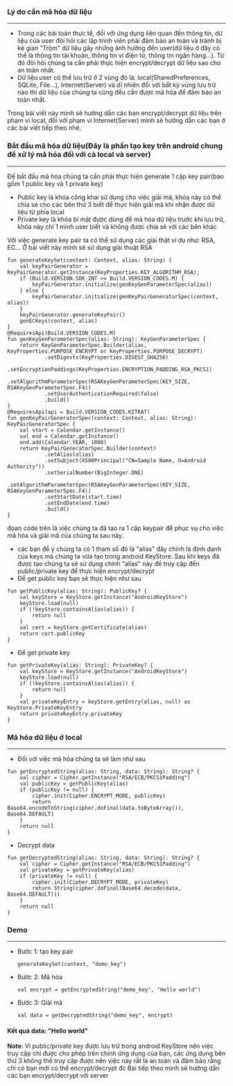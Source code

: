 ### Lý do cần mã hóa dữ liệu


-----


- Trong các bài toán thực tế, đối với ứng dụng liên quan đến thông tin, dữ liệu của user đòi hỏi các lập trình viên phải đảm bảo an toàn và tránh bị kẻ gian "Trộm" dữ liệu gây những ảnh hưởng đến user(dữ liệu ở đây có thể là thông tin tài khoản, thông tin ví điện tử, thông tin ngân hàng...). Từ đó đòi hỏi chúng ta cần phải thực hiện encrypt/decrypt dữ liệu sao cho an toàn nhất.
- Dữ liệu user có thể lưu trữ ở 2 vùng đó là: local(SharedPreferences, SQLite, File...), Internet(Server) và dĩ nhiên đối với bất kỳ vùng lưu trữ nào thì dữ liệu của chúng ta cũng đều cần được mã hóa để đảm bảo an toàn nhất.

Trong bài viết này mình sẽ hướng dẫn các bạn encrypt/decrypt dữ liệu trên phạm vi local, đối với phạm vi Internet(Server) mình sẽ hướng dẫn các bạn ở các bài viết tiếp theo nhé.
### Bắt đầu mã hóa dữ liệu(Đây là phần tạo key trên android chung để xử lý mã hóa đối với cả local và server)


-----


Để bắt đầu mã hóa chúng ta cần phải thực hiện generate 1 cặp key pair(bao gồm 1 public key và 1 private key)
- Public key là khóa công khai sử dụng cho việc giải mã, khóa này có thể chia sẻ cho các bên thứ 3 biết để thực hiện giải mã khi nhận được dữ liệu từ phía local
- Private key là khóa bí mật được dùng để mã hóa dữ liệu trước khi lưu trữ, khóa này chỉ 1 mình user biết và không được chia sẻ với các bên khác

Với việc generate key pair ta có thể sử dụng các giải thật ví dụ như: RSA, EC...
Ở bài viết này mình sẽ sử dụng giải thuật RSA
```
fun generateKeySet(context: Context, alias: String) {
    val keyPairGenerator = KeyPairGenerator.getInstance(KeyProperties.KEY_ALGORITHM_RSA);
    if (Build.VERSION.SDK_INT >= Build.VERSION_CODES.M) {
        keyPairGenerator.initialize(genKeyGenParameterSpec(alias))
    } else {
        keyPairGenerator.initialize(genKeyPairGeneratorSpec(context, alias))
    }
    keyPairGenerator.generateKeyPair()
    genECKeys(context, alias)
}
@RequiresApi(Build.VERSION_CODES.M)
fun genKeyGenParameterSpec(alias: String): KeyGenParameterSpec {
    return KeyGenParameterSpec.Builder(alias, KeyProperties.PURPOSE_ENCRYPT or KeyProperties.PURPOSE_DECRYPT)
            .setDigests(KeyProperties.DIGEST_SHA256)
            .setEncryptionPaddings(KeyProperties.ENCRYPTION_PADDING_RSA_PKCS1)
            .setAlgorithmParameterSpec(RSAKeyGenParameterSpec(KEY_SIZE, RSAKeyGenParameterSpec.F4))
            .setUserAuthenticationRequired(false)
            .build()
} 
@RequiresApi(api = Build.VERSION_CODES.KITKAT)
fun genKeyPairGeneratorSpec(context: Context, alias: String): KeyPairGeneratorSpec {
    val start = Calendar.getInstance()
    val end = Calendar.getInstance()
    end.add(Calendar.YEAR, 1000)
    return KeyPairGeneratorSpec.Builder(context)
            .setAlias(alias)
            .setSubject(X500Principal("CN=Sample Name, O=Android Authority"))
            .setSerialNumber(BigInteger.ONE)
            .setAlgorithmParameterSpec(RSAKeyGenParameterSpec(KEY_SIZE, RSAKeyGenParameterSpec.F4))
            .setStartDate(start.time)
            .setEndDate(end.time)
            .build()
} 
```
đọan code trên là việc chúng ta đã tạo ra 1 cặp keypair để phục vụ cho việc mã hóa và giải mã của chúng ta sau này.

- các bạn để ý chúng ta có 1 tham số đó là "alias" đây chính là định danh của keys mà chúng ta vừa tạo trong android KeyStore. Sau khi keys đã được tạo chúng ta sẽ sử dụng chính "alias" này để truy cập đến public/private key để thực hiện encrypt/decrypt
- Để get public key bạn sẽ thực hiện như sau
```
fun getPublicKey(alias: String): PublicKey? {
    val keyStore = KeyStore.getInstance("AndroidKeyStore")
    keyStore.load(null)
    if (!keyStore.containsAlias(alias)) {
        return null
    }
    val cert = keyStore.getCertificate(alias)
    return cert.publicKey
}
```
- Để get private key
```
fun getPrivateKey(alias: String): PrivateKey? {
    val keyStore = KeyStore.getInstance("AndroidKeyStore")
    keyStore.load(null)
    if (!keyStore.containsAlias(alias)) {
        return null
    }
    val privateKeyEntry = keyStore.getEntry(alias, null) as KeyStore.PrivateKeyEntry
    return privateKeyEntry.privateKey
}
```
### Mã hóa dữ liệu ở local


-----


- Đối với việc mã hóa chúng ta sẽ làm như sau
```
fun getEncryptedString(alias: String, data: String): String? {
    val cipher = Cipher.getInstance("RSA/ECB/PKCS1Padding")
    val publicKey = getPublicKey(alias)
    if (publicKey != null) {
        cipher.init(Cipher.ENCRYPT_MODE, publicKey)
        return Base64.encodeToString(cipher.doFinal(data.toByteArray()), Base64.DEFAULT)
    }
    return null
}
```
- Decrypt data
```
fun getDecryptedString(alias: String, data: String): String? {
    val cipher = Cipher.getInstance("RSA/ECB/PKCS1Padding")
    val privateKey = getPrivateKey(alias)
    if (privateKey != null) {
        cipher.init(Cipher.DECRYPT_MODE, privateKey)
        return String(cipher.doFinal(Base64.decode(data, Base64.DEFAULT)))
    }
    return null
}
```
### Demo


-----


- Bước 1: tạo key pair
    
    `generateKeySet(context, "demo_key")`
- Bước 2: Mã hóa

    `val encrypt = getEncryptedString("demo_key", "Hello world")`
- Bước 3: Giải mã

    `val data = getDecryptedString("demo_key", encrypt)`

#### Kết quả data: "Hello world"

**Note**: Vì public/private key được lưu trữ trong android KeyStore nên việc truy cập chỉ được cho phép trên chính ứng dụng của bạn, các ứng dụng bên thứ 3 không thể truy cập được nên việc này rất là an toàn và đảm bảo rẳng chỉ có bạn mới có thể encrypt/decrypt đc
Bài tiếp theo mình sẽ hướng dẫn các bạn encrypt/decrypt với server